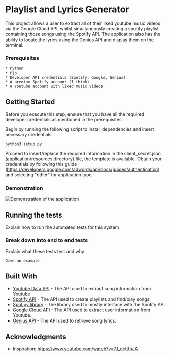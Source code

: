 # Playlist and Lyrics Generator

This project allows a user to extract all of their liked youtube music videos via the Google Cloud API, whilst simultaneously creating a spotify playlist containing those songs using the Spotify API. 
The application also has the ability to locate the lyrics using the Genius API and display them on the terminal. 

### Prerequisites

```
* Python
* Pip
* Developer API credentials (Spotify, Google, Genius)
* A premium Spotify account (I think)
* A Youtube account with liked music videos
```

## Getting Started

Before you execute this step, ensure that you have all the required developer credentials as mentioned in the prerequisites.

Begin by running the following script to install dependencies and insert necessary credentials:
```
python3 setup.py
```
Proceed to insert/replace the required information in the client_secret.json (application/resources directory) file, the template is available. 
Obtain your credentials by following this guide (https://developers.google.com/adwords/api/docs/guides/authentication) and selecting "other" for application type.

### Demonstration

![Demonstration of the application](application/resources/demo.gif)

## Running the tests

Explain how to run the automated tests for this system

### Break down into end to end tests

Explain what these tests test and why

```
Give an example
```

## Built With

* [Youtube Data API](https://developers.google.com/youtube/v3) - The API used to extract song information from Youtube 
* [Spotify API](https://developer.spotify.com/) - The API used to create playlists and find/play songs. 
* [Spotipy library](https://spotipy.readthedocs.io/en/2.9.0/#) - The library used to mostly interface with the Spotify API
* [Google Cloud API](https://console.developers.google.com/) - The API used to extract user information from Youtube. 
* [Genius API](https://docs.genius.com/) - The API used to retrieve song lyrics.

## Acknowledgments

* Inspiration: https://www.youtube.com/watch?v=7J_qcttfnJA
